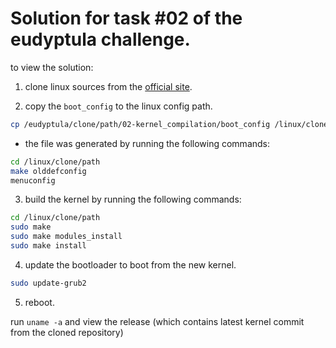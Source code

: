 # Solution for task #02 of the eudyptula challenge.

to view the solution:

1) clone linux sources from the [official site](git.kernel.org).

2) copy the `boot_config` to the linux config path.
```bash
cp /eudyptula/clone/path/02-kernel_compilation/boot_config /linux/clone/path/.config
```

+ the file was generated by running the following commands:
```sh
cd /linux/clone/path
make olddefconfig
menuconfig
```

3) build the kernel by running the following commands:
```sh
cd /linux/clone/path
sudo make
sudo make modules_install
sudo make install
```

4) update the bootloader to boot from the new kernel.
```sh
sudo update-grub2
```

5) reboot.


run `uname -a` and view the release (which contains latest kernel commit from the cloned repository)
